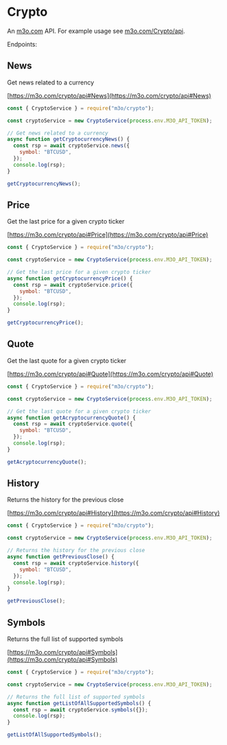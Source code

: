 # Crypto

An [m3o.com](https://m3o.com) API. For example usage see [m3o.com/Crypto/api](https://m3o.com/Crypto/api).

Endpoints:

## News

Get news related to a currency

[https://m3o.com/crypto/api#News](https://m3o.com/crypto/api#News)

```js
const { CryptoService } = require("m3o/crypto");

const cryptoService = new CryptoService(process.env.M3O_API_TOKEN);

// Get news related to a currency
async function getCryptocurrencyNews() {
  const rsp = await cryptoService.news({
    symbol: "BTCUSD",
  });
  console.log(rsp);
}

getCryptocurrencyNews();
```

## Price

Get the last price for a given crypto ticker

[https://m3o.com/crypto/api#Price](https://m3o.com/crypto/api#Price)

```js
const { CryptoService } = require("m3o/crypto");

const cryptoService = new CryptoService(process.env.M3O_API_TOKEN);

// Get the last price for a given crypto ticker
async function getCryptocurrencyPrice() {
  const rsp = await cryptoService.price({
    symbol: "BTCUSD",
  });
  console.log(rsp);
}

getCryptocurrencyPrice();
```

## Quote

Get the last quote for a given crypto ticker

[https://m3o.com/crypto/api#Quote](https://m3o.com/crypto/api#Quote)

```js
const { CryptoService } = require("m3o/crypto");

const cryptoService = new CryptoService(process.env.M3O_API_TOKEN);

// Get the last quote for a given crypto ticker
async function getAcryptocurrencyQuote() {
  const rsp = await cryptoService.quote({
    symbol: "BTCUSD",
  });
  console.log(rsp);
}

getAcryptocurrencyQuote();
```

## History

Returns the history for the previous close

[https://m3o.com/crypto/api#History](https://m3o.com/crypto/api#History)

```js
const { CryptoService } = require("m3o/crypto");

const cryptoService = new CryptoService(process.env.M3O_API_TOKEN);

// Returns the history for the previous close
async function getPreviousClose() {
  const rsp = await cryptoService.history({
    symbol: "BTCUSD",
  });
  console.log(rsp);
}

getPreviousClose();
```

## Symbols

Returns the full list of supported symbols

[https://m3o.com/crypto/api#Symbols](https://m3o.com/crypto/api#Symbols)

```js
const { CryptoService } = require("m3o/crypto");

const cryptoService = new CryptoService(process.env.M3O_API_TOKEN);

// Returns the full list of supported symbols
async function getListOfAllSupportedSymbols() {
  const rsp = await cryptoService.symbols({});
  console.log(rsp);
}

getListOfAllSupportedSymbols();
```

